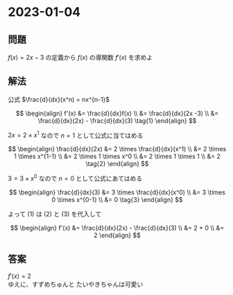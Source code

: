 # 2023-01-04
## 問題
  $f(x) = 2x -3$ の定義から $f(x)$ の導関数 $f'(x)$ を求めよ

## 解法
公式 $\frac{d}{dx}(x^n) = nx^{n-1}$

$$
\begin{align}
f'(x)
&= \frac{d}{dx}f(x) \\
&= \frac{d}{dx}(2x -3) \\
&= \frac{d}{dx}(2x) - \frac{d}{dx}(3)
\tag{1}
\end{align}
$$

$2x = 2 \times x^1$ なので $n = 1$ として公式に当てはめる
  
$$
\begin{align}
\frac{d}{dx}(2x)
&= 2 \times \frac{d}{dx}(x^1) \\
&= 2 \times 1 \times x^{1-1} \\
&= 2 \times 1 \times x^0 \\
&= 2 \times 1 \times 1 \\
&= 2
\tag{2}
\end{align}
$$

  $3 = 3 \times x^0$ なので $n = 0$ として公式にあてはめる

$$
\begin{align}
\frac{d}{dx}(3)
&= 3 \times \frac{d}{dx}(x^0) \\
&= 3 \times 0 \times x^{0-1} \\
&= 0
\tag{3}
\end{align}
$$

よって (1) は (2) と (3) を代入して

$$
\begin{align}
f'(x)
&= \frac{d}{dx}(2x) - \frac{d}{dx}(3) \\
&= 2 + 0 \\
&= 2
\end{align}
$$

## 答案
  $f'(x) = 2$
  <br>
  ゆえに、すずめちゅんと たいやきちゃんは可愛い
